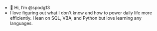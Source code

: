 - 👋 Hi, I’m @spodg13
- I love figuring out what I don't know and how to power daily life more efficiently.  I lean on SQL, VBA, and Python but love learning any languages.
